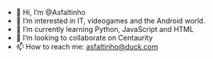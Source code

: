- 👋 Hi, I’m @Asfaltinho
- 👀 I’m interested in IT, videogames and the Android world.
- 🌱 I’m currently learning Python, JavaScript and HTML
- 💞️ I’m looking to collaborate on Centaurity
- 📫 How to reach me:
      asfaltinho@duck.com

<!---
Asfaltinho/Asfaltinho is a ✨ special ✨ repository because its `README.md` (this file) appears on your GitHub profile.
You can click the Preview link to take a look at your changes.
--->
